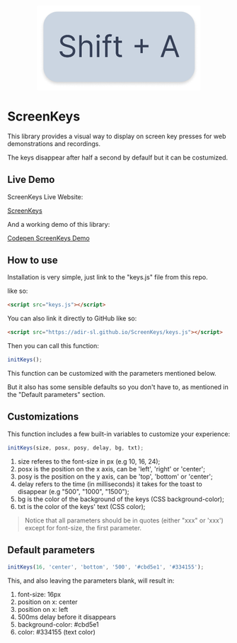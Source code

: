 <p align="center">
    <img src="gitKeys.png" alt="Screen Keys example image showing Shift+A key presses" width="370" />
</p>

# ScreenKeys
This library provides a visual way to display on screen key presses for web demonstrations and recordings.

The keys disappear after half a second by defaulf but it can be costumized.

## Live Demo
ScreenKeys Live Website:

<a href="https://adir-sl.github.io/ScreenKeys">ScreenKeys</a>

And a working demo of this library:

<a href="https://codepen.io/Adir-SL/pen/poaXYzK">Codepen ScreenKeys Demo</a>

## How to use
Installation is very simple, just link to the "keys.js" file from this repo.

like so:
```HTML
<script src="keys.js"></script>
```

You can also link it directly to GitHub like so:
```HTML
<script src="https://adir-sl.github.io/ScreenKeys/keys.js"></script>
```

Then you can call this function:
```Javascript
initKeys();
```
This function can be customized with the parameters mentioned below.

But it also has some sensible defaults so you don't have to, as mentioned in the "Default parameters" section.

## Customizations

This function includes a few built-in variables to customize your experience:

```Javascript
initKeys(size, posx, posy, delay, bg, txt);
```

1. size referes to the font-size in px (e.g 10, 16, 24);
2. posx is the position on the x axis, can be 'left', 'right' or 'center';
3. posy is the position on the y axis, can be 'top', 'bottom' or 'center';
4. delay refers to the time (in milliseconds) it takes for the toast to disappear (e.g "500", "1000", "1500");
5. bg is the color of the background of the keys (CSS background-color);
6. txt is the color of the keys' text (CSS color);

> Notice that all parameters should be in quotes (either "xxx" or 'xxx') except for font-size, the first parameter.

## Default parameters
```Javascript
initKeys(16, 'center', 'bottom', '500', '#cbd5e1', '#334155');
```
This, and also leaving the parameters blank, will result in:

1. font-size: 16px
2. position on x: center
3. position on x: left
4. 500ms delay before it disappears
5. background-color: #cbd5e1
6. color: #334155 (text color)